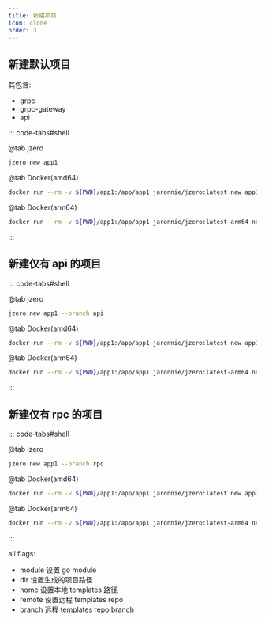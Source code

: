 ```yaml
---
title: 新建项目
icon: clone
order: 3
---
```


## 新建默认项目

其包含:

* grpc
* grpc-gateway
* api

::: code-tabs#shell

@tab jzero

```bash
jzero new app1
```

@tab Docker(amd64)

```bash
docker run --rm -v ${PWD}/app1:/app/app1 jaronnie/jzero:latest new app1
```

@tab Docker(arm64)

```bash
docker run --rm -v ${PWD}/app1:/app/app1 jaronnie/jzero:latest-arm64 new app1
```
:::

## 新建仅有 api 的项目

::: code-tabs#shell

@tab jzero

```bash
jzero new app1 --branch api
```

@tab Docker(amd64)

```bash
docker run --rm -v ${PWD}/app1:/app/app1 jaronnie/jzero:latest new app1 --branch api
```

@tab Docker(arm64)

```bash
docker run --rm -v ${PWD}/app1:/app/app1 jaronnie/jzero:latest-arm64 new app1 --branch api
```
:::

## 新建仅有 rpc 的项目

::: code-tabs#shell

@tab jzero

```bash
jzero new app1 --branch rpc
```

@tab Docker(amd64)

```bash
docker run --rm -v ${PWD}/app1:/app/app1 jaronnie/jzero:latest new app1 --branch rpc
```

@tab Docker(arm64)

```bash
docker run --rm -v ${PWD}/app1:/app/app1 jaronnie/jzero:latest-arm64 new app1 --branch rpc
```
:::

all flags:

* module 设置 go module
* dir 设置生成的项目路径
* home 设置本地 templates 路径
* remote 设置远程 templates repo
* branch 远程 templates repo branch


